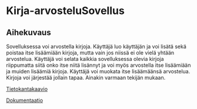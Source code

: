 # Kirja-arvosteluSovellus

## Aihekuvaus

Sovelluksessa voi arvostella kirjoja. Käyttäjä luo käyttäjän ja voi lisätä sekä poistaa itse lisäämiään kirjoja, mutta vain jos niissä ei ole vielä yhtään arvostelua. Käyttäjä voi selata kaikkia sovelluksessa olevia kirjoja riippumatta siitä onko itse niitä lisännyt ja voi myös arvostella itse lisäämiään ja muiden lisäämiä kirjoja. Käyttäjä voi muokata itse lisäämäänsä arvostelua. Kirjoja voi järjestää jollain tapaa. Ainakin varmaan tekijän mukaan.

[Tietokantakaavio](https://github.com/NiinaM/Kirja-arvosteluSovellus/blob/master/documentation/Tietokantakaavio%201.jpg)

[Dokumentaatio](https://github.com/NiinaM/Kirja-arvosteluSovellus/tree/master/documentation)